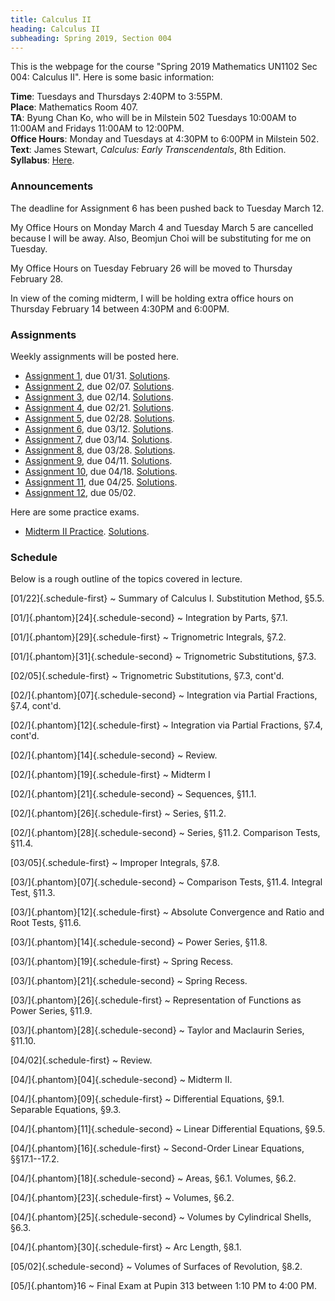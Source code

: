 ```yaml
---
title: Calculus II
heading: Calculus II
subheading: Spring 2019, Section 004
---
```


This is the webpage for the course "Spring 2019 Mathematics UN1102 Sec 004:
Calculus II".
Here is some basic information:

**Time**: Tuesdays and Thursdays 2:40PM to 3:55PM.<br/>
**Place**: Mathematics Room 407.<br/>
**TA**: Byung Chan Ko, who will be in Milstein 502 Tuesdays 10:00AM to 11:00AM and
Fridays 11:00AM to 12:00PM.<br/>
**Office Hours**: Monday and Tuesdays at 4:30PM to 6:00PM in Milstein 502.<br/>
**Text**: James Stewart, *Calculus: Early Transcendentals*, 8th Edition.<br/>
**Syllabus**: [Here](/assets/S2019-syllabus.pdf).

### Announcements

The deadline for Assignment 6 has been pushed back to Tuesday March 12.

My Office Hours on Monday March 4 and Tuesday March 5 are cancelled because
I will be away.
Also, Beomjun Choi will be substituting for me on Tuesday.

My Office Hours on Tuesday February 26 will be moved to Thursday February 28.

In view of the coming midterm, I will be holding extra office hours on Thursday
February 14 between 4:30PM and 6:00PM.

### Assignments

Weekly assignments will be posted here.

- [Assignment 1](/assets/S2019-HW1.pdf), due 01/31.
  [Solutions](/assets/S2019-HW1S.pdf).
- [Assignment 2](/assets/S2019-HW2.pdf), due 02/07.
  [Solutions](/assets/S2019-HW2S.pdf).
- [Assignment 3](/assets/S2019-HW3.pdf), due 02/14.
  [Solutions](/assets/S2019-HW3S.pdf).
- [Assignment 4](/assets/S2019-HW4.pdf), due 02/21.
  [Solutions](/assets/S2019-HW4S.pdf).
- [Assignment 5](/assets/S2019-HW5.pdf), due 02/28.
  [Solutions](/assets/S2019-HW5S.pdf).
- [Assignment 6](/assets/S2019-HW6.pdf), due 03/12.
  [Solutions](/assets/S2019-HW6S.pdf).
- [Assignment 7](/assets/S2019-HW7.pdf), due 03/14.
  [Solutions](/assets/S2019-HW7S.pdf).
- [Assignment 8](/assets/S2019-HW8.pdf), due 03/28.
  [Solutions](/assets/S2019-HW8S.pdf).
- [Assignment 9](/assets/S2019-HW9.pdf), due 04/11.
  [Solutions](/assets/S2019-HW9S.pdf).
- [Assignment 10](/assets/S2019-HW10.pdf), due 04/18.
  [Solutions](/assets/S2019-HW10S.pdf).
- [Assignment 11](/assets/S2019-HW11.pdf), due 04/25.
  [Solutions](/assets/S2019-HW11S.pdf).
- [Assignment 12](/assets/S2019-HW12.pdf), due 05/02.

Here are some practice exams.

- [Midterm II Practice](/assets/S2019-P2.pdf). [Solutions](/assets/S2019-P2S.pdf).

### Schedule

Below is a rough outline of the topics covered in lecture.


[01/22]{.schedule-first}
  ~ Summary of Calculus I. Substitution Method, §5.5.

[01/]{.phantom}[24]{.schedule-second}
  ~ Integration by Parts, §7.1.

[01/]{.phantom}[29]{.schedule-first}
  ~ Trignometric Integrals, §7.2.

[01/]{.phantom}[31]{.schedule-second}
  ~ Trignometric Substitutions, §7.3.

[02/05]{.schedule-first}
  ~ Trignometric Substitutions, §7.3, cont'd.

[02/]{.phantom}[07]{.schedule-second}
  ~ Integration via Partial Fractions, §7.4, cont'd.

[02/]{.phantom}[12]{.schedule-first}
  ~ Integration via Partial Fractions, §7.4, cont'd.

[02/]{.phantom}[14]{.schedule-second}
  ~ Review.

[02/]{.phantom}[19]{.schedule-first}
  ~ Midterm I

[02/]{.phantom}[21]{.schedule-second}
  ~ Sequences, §11.1.

[02/]{.phantom}[26]{.schedule-first}
  ~ Series, §11.2.

[02/]{.phantom}[28]{.schedule-second}
  ~ Series, §11.2. Comparison Tests, §11.4.

[03/05]{.schedule-first}
  ~ Improper Integrals, §7.8.

[03/]{.phantom}[07]{.schedule-second}
  ~ Comparison Tests, §11.4. Integral Test, §11.3.

[03/]{.phantom}[12]{.schedule-first}
  ~ Absolute Convergence and Ratio and Root Tests, §11.6.

[03/]{.phantom}[14]{.schedule-second}
  ~ Power Series, §11.8.

[03/]{.phantom}[19]{.schedule-first}
  ~ Spring Recess.

[03/]{.phantom}[21]{.schedule-second}
  ~ Spring Recess.

[03/]{.phantom}[26]{.schedule-first}
  ~ Representation of Functions as Power Series, §11.9.

[03/]{.phantom}[28]{.schedule-second}
  ~ Taylor and Maclaurin Series, §11.10.

[04/02]{.schedule-first}
  ~ Review.

[04/]{.phantom}[04]{.schedule-second}
  ~ Midterm II.

[04/]{.phantom}[09]{.schedule-first}
  ~ Differential Equations, §9.1. Separable Equations, §9.3.

[04/]{.phantom}[11]{.schedule-second}
  ~ Linear Differential Equations, §9.5.

[04/]{.phantom}[16]{.schedule-first}
  ~ Second-Order Linear Equations, §§17.1--17.2.

[04/]{.phantom}[18]{.schedule-second}
  ~ Areas, §6.1. Volumes, §6.2.

[04/]{.phantom}[23]{.schedule-first}
  ~ Volumes, §6.2.

[04/]{.phantom}[25]{.schedule-second}
  ~ Volumes by Cylindrical Shells, §6.3.

[04/]{.phantom}[30]{.schedule-first}
  ~ Arc Length, §8.1.

[05/02]{.schedule-second}
  ~ Volumes of Surfaces of Revolution, §8.2.

[05/]{.phantom}16
  ~ Final Exam at Pupin 313 between 1:10 PM to 4:00 PM.
